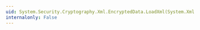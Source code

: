 ```yaml
---
uid: System.Security.Cryptography.Xml.EncryptedData.LoadXml(System.Xml.XmlElement)
internalonly: False
---
```

